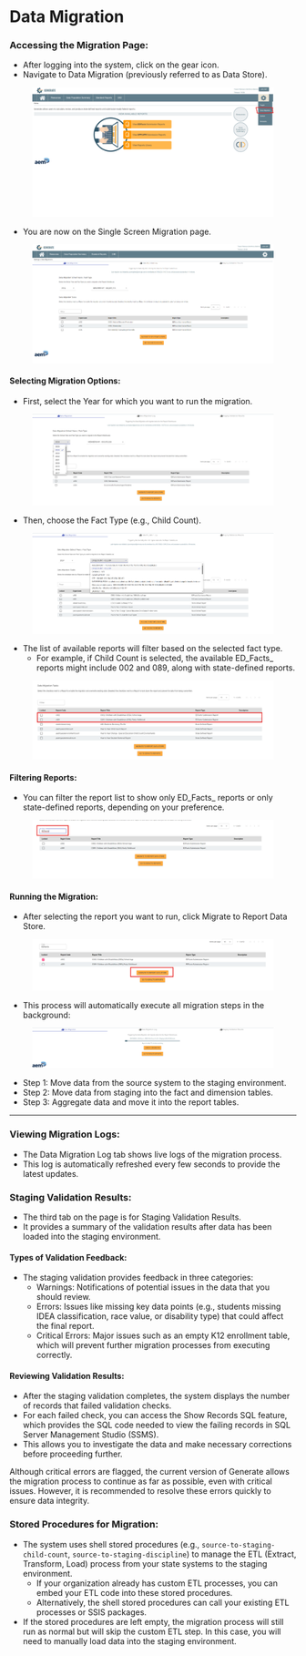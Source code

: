 # Data Migration

### Accessing the Migration Page:

* After logging into the system, click on the gear icon.
* Navigate to Data Migration (previously referred to as Data Store).

<figure><img src="../../.gitbook/assets/image (5).png" alt=""><figcaption></figcaption></figure>

* You are now on the Single Screen Migration page.

<figure><img src="../../.gitbook/assets/image (7).png" alt=""><figcaption></figcaption></figure>

#### Selecting Migration Options:

* First, select the Year for which you want to run the migration.

<figure><img src="../../.gitbook/assets/image (8).png" alt=""><figcaption></figcaption></figure>

* Then, choose the Fact Type (e.g., Child Count).

<figure><img src="../../.gitbook/assets/image (9).png" alt=""><figcaption></figcaption></figure>

* The list of available reports will filter based on the selected fact type.
  * For example, if Child Count is selected, the available ED_Facts_ reports might include 002 and 089, along with state-defined reports.

<figure><img src="../../.gitbook/assets/image (10).png" alt=""><figcaption></figcaption></figure>

#### Filtering Reports:

* You can filter the report list to show only ED_Facts_ reports or only state-defined reports, depending on your preference.

<figure><img src="../../.gitbook/assets/image (11).png" alt=""><figcaption></figcaption></figure>

#### Running the Migration:

* After selecting the report you want to run, click Migrate to Report Data Store.

<figure><img src="../../.gitbook/assets/image (12).png" alt=""><figcaption></figcaption></figure>

* This process will automatically execute all migration steps in the background:

<figure><img src="../../.gitbook/assets/image (13).png" alt=""><figcaption></figcaption></figure>

* Step 1: Move data from the source system to the staging environment.
* Step 2: Move data from staging into the fact and dimension tables.
* Step 3: Aggregate data and move it into the report tables.

***

### Viewing Migration Logs:

* The Data Migration Log tab shows live logs of the migration process.
* This log is automatically refreshed every few seconds to provide the latest updates.

### Staging Validation Results:

* The third tab on the page is for Staging Validation Results.
* It provides a summary of the validation results after data has been loaded into the staging environment.

#### Types of Validation Feedback:

* The staging validation provides feedback in three categories:
  * Warnings: Notifications of potential issues in the data that you should review.
  * Errors: Issues like missing key data points (e.g., students missing IDEA classification, race value, or disability type) that could affect the final report.
  * Critical Errors: Major issues such as an empty K12 enrollment table, which will prevent further migration processes from executing correctly.

#### Reviewing Validation Results:

* After the staging validation completes, the system displays the number of records that failed validation checks.
* For each failed check, you can access the Show Records SQL feature, which provides the SQL code needed to view the failing records in SQL Server Management Studio (SSMS).
* This allows you to investigate the data and make necessary corrections before proceeding further.

Although critical errors are flagged, the current version of Generate allows the migration process to continue as far as possible, even with critical issues. However, it is recommended to resolve these errors quickly to ensure data integrity.

### Stored Procedures for Migration:

* The system uses shell stored procedures (e.g., `source-to-staging-child-count`, `source-to-staging-discipline`) to manage the ETL (Extract, Transform, Load) process from your state systems to the staging environment.
  * If your organization already has custom ETL processes, you can embed your ETL code into these stored procedures.
  * Alternatively, the shell stored procedures can call your existing ETL processes or SSIS packages.
* If the stored procedures are left empty, the migration process will still run as normal but will skip the custom ETL step. In this case, you will need to manually load data into the staging environment.
